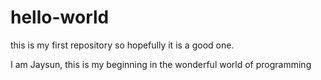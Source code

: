 # hello-world
this is my first repository so hopefully it is a good one.

I am Jaysun, this is my beginning in the wonderful world of programming

